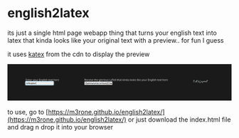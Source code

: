 # english2latex

its just a single html page webapp thing that turns your english text into latex that kinda looks like your original text with a preview.. for fun I guess

it uses [katex](https://katex.org/) from the cdn to display the preview

![screenshot of english2latex](assets/screenshot.png)

to use, go to [https://m3rone.github.io/english2latex/](https://m3rone.github.io/english2latex/) or just download the index.html file and drag n drop it into your browser
